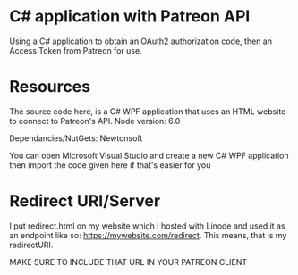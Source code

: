 # C# application with Patreon API
Using a C# application to obtain an OAuth2 authorization code, then an Access Token from Patreon for use. 

# Resources
The source code here, is a C# WPF application that uses an HTML website to connect to Patreon's API.
Node version: 6.0

Dependancies/NutGets: Newtonsoft

You can open Microsoft Visual Studio and create a new C# WPF application then import the code given here if that's easier for you

# Redirect URI/Server
I put redirect.html on my website which I hosted with Linode and used it as an endpoint like so: https://mywebsite.com/redirect. This means, that is my redirectURI.
 
MAKE SURE TO INCLUDE THAT URL IN YOUR PATREON CLIENT
